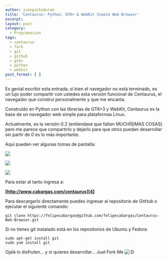 ```yaml
---
author: juanpintoduran
title: 'Centaurus: Python, GTK+ & WebKit Simple Web Browser'
excerpt:
layout: post
category:
  - Programacion
tags:
  - centaurus
  - fork
  - git
  - github
  - gtk+
  - python
  - webkit
post_format: [ ]
---
```

Es genial escribir esta entrada; si bien el navegador no está terminado, es un lujo poder compartir con ustedes esta versión funcional de Centaurus, el navegador que construí personalmente y que me encanta.

Construído en Python con las librerias de GTK+3 y WebKit, Centaurus es la base de un navegador web simple para plataformas Linux.

Actualmente, es la versión 0.2 (entiendase que faltan MUCHÍSIMAS COSAS) pero me parece que compartirlo y dejarlo para que otros puedan desarrollar sin partir de 0 es lo más importante.

Aquí pueden ver algunas tomas de pantalla:

[![][1]][1]

[![][2]][2]

[![][3]][3]

Para estar al tanto ingresa a:

**[http://www.cabargas.com/centaurus][4]**

Para descargarlo directamente puedes ingresar al repositorio de GitHub o ejecutar el siguiente comando:

`git clone https://felipecabargas@github.com/felipecabargas/Centaurus-Web-Browser.git`

Si no tienes git instalado está en los repositorios de Ubuntu y Fedora:

`sudo apt-get install git`  
`sudo yum install git`

Ojalá lo disfruten… y si quieres desarrollar… Just Fork Me ![:D][5] 

 
 [1]: http://www.cabargas.com/blog/wp-content/uploads/2011/11/Screenshot-from-2012-06-07-172741.png
 [2]: http://www.cabargas.com/blog/wp-content/uploads/2011/11/centaurus.png
 [3]: http://www.cabargas.com/blog/wp-content/uploads/2011/11/google.png
 [4]: http://www.felipecabargas.tk/centaurus
 [5]: http://www.cabargas.com/blog/wp-includes/images/smilies/icon_biggrin.gif